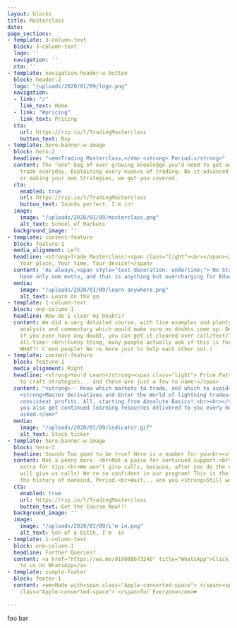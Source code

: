 ```yaml
---
layout: blocks
title: Masterclass
date: 
page_sections:
- template: 3-column-text
  block: 3-column-text
  logo: ''
  navigation: ''
  cta: ''
- template: navigation-header-w-button
  block: header-2
  logo: "/uploads/2020/01/09/logo.png"
  navigation:
  - link: "/"
    link_text: Home
  - link: "#pricing"
    link_text: Pricing
  cta:
    url: https://rzp.io/l/TradingMasterclass
    button_text: Buy
- template: hero-banner-w-image
  block: hero-2
  headline: "<em>Trading Masterclass,</em> <strong> Period.</strong>"
  content: The "one" bag of ever growing knowledge you'd need to get out there and
    trade everyday, Explaining every nuance of trading. Be it advanced Indicators,
    or making your own Strategies, we got you covered.
  cta:
    enabled: true
    url: https://rzp.io/l/TradingMasterclass
    button_text: Sounds perfect. I'm in!
  image:
    image: "/uploads/2020/01/09/masterclass.png"
    alt_text: School of Markets
  background_image: ''
- template: content-feature
  block: feature-1
  media_alignment: Left
  headline: <strong>Trade Masterclass!<span class="light"><br></span></strong><spanclass="light">
    Your place, Your time, Your device!</span>
  content: 'As always,<span style="text-decoration: underline;"> No Strings Attached!</span><br><em>We
    have only one motto, and that is anything but overcharging for Education.</em>'
  media:
    image: "/uploads/2020/01/09/learn anywhere.png"
    alt_text: Learn on the go
- template: 1-column-text
  block: one-column-1
  headline: How do I clear my Doubts?
  content: We did a very detailed course, with live examples and plenty of charting,
    analysis and commentary which would make sure no doubts come up. Despite that,
    if you ever have any doubt, you can get it cleared over call/text/TeamViewer anytime,
    all-time! <br>(Funny thing, many people actually ask if this is for an extra price...
    WHAT?! C'mon people! We're here just to help each other out.)
- template: content-feature
  block: feature-1
  media_alignment: Right
  headline: <strong>You'd Learn</strong><span class="light"> Price Patterns, OI, Indicators,
    to craft strategies... and these are just a few to name!</span>
  content: "<strong>-- Know which markets to trade, and which to avoid</strong><br><br>--
    <strong>Master Derivatives and Enter the World of lightning trades<br><br>--Make
    consistent profits. All, starting from Absolute Basics! <br><br></strong> <em>Psst...
    you also get continued learning resources delivered to you every month, no questions
    asked.</em>"
  media:
    image: "/uploads/2020/01/09/indicator.gif"
    alt_text: Stock ticker
- template: hero-banner-w-image
  block: hero-3
  headline: Sounds Too good to be true? Here is a number for you<br><strong>₹ 4999.</strong>
  content: Not a penny more. <br>Not a paise for continued support.<br> Not a paise
    extra for tips.<br>We won't give calls, because, after you do the course, you
    will give us calls! We're so confident in our program! This is the best deal in
    the history of mankind, Period.<br>Wait... are you <strong>Still waiting</strong>?
  cta:
    enabled: true
    url: https://rzp.io/l/TradingMasterclass
    button_text: Get the Course Now!!!
  background_image: ''
  image:
    image: "/uploads/2020/01/09/i'm in.png"
    alt_text: Son of a bitch, I'm  in
- template: 1-column-text
  block: one-column-1
  headline: Further Queries?
  content: <a href="https://wa.me/919080673240" title="WhatsApp">Click here to reach
    to us on WhatsApp</a>
- template: simple-footer
  block: footer-1
  content: <em>Made with<span class="Apple-converted-space"> </span><span class="love">Love</span><span
    class="Apple-converted-space"> </span>for Everyone</em>❤︎

---
```

foo bar